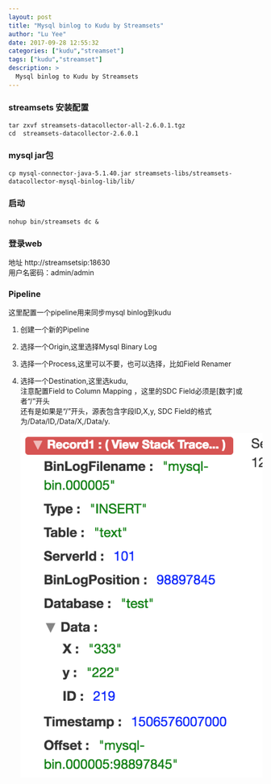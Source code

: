 ```yaml
---
layout: post
title: "Mysql binlog to Kudu by Streamsets"
author: "Lu Yee"
date: 2017-09-28 12:55:32
categories: ["kudu","streamset"]
tags: ["kudu","streamset"]
description: >
  Mysql binlog to Kudu by Streamsets
---
```


### streamsets  安装配置

```
tar zxvf streamsets-datacollector-all-2.6.0.1.tgz 
cd  streamsets-datacollector-2.6.0.1
```

### mysql jar包

```
cp mysql-connector-java-5.1.40.jar streamsets-libs/streamsets-datacollector-mysql-binlog-lib/lib/
```

### 启动

```
nohup bin/streamsets dc &
```
### 登录web 

地址 http://streamsetsip:18630   
用户名密码：admin/admin

### Pipeline

这里配置一个pipeline用来同步mysql binlog到kudu

1. 创建一个新的Pipeline
2. 选择一个Origin,这里选择Mysql Binary Log
3. 选择一个Process,这里可以不要，也可以选择，比如Field Renamer
4. 选择一个Destination,这里选kudu,   
     注意配置Field to Column Mapping ，这里的SDC Field必须是[数字]或者“/”开头   
     还有是如果是“/”开头，源表包含字段ID,X,y, SDC Field的格式为/Data/ID,/Data/X,/Data/y.
     
     ![Record](images/record.png)


